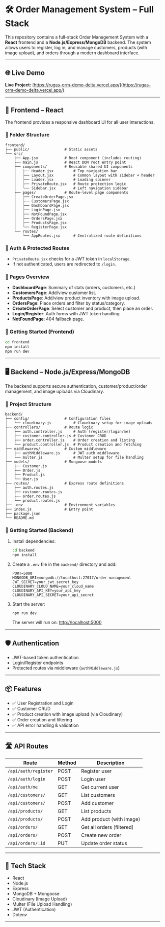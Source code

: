 # 🛠️ Order Management System – Full Stack

This repository contains a full-stack Order Management System with a **React** frontend and a **Node.js/Express/MongoDB** backend. The system allows users to register, log in, and manage customers, products (with image upload), and orders through a modern dashboard interface.

---

## 🌐 Live Demo

**Live Project:** [https://rugas-orm-demo-delta.vercel.app/](https://rugas-orm-demo-delta.vercel.app/)

---

## 🌈 Frontend – React

The frontend provides a responsive dashboard UI for all user interactions.

### 📁 Folder Structure

```
frontend/
├── public/                # Static assets
└── src/
    ├── App.jsx            # Root component (includes routing)
    ├── main.js            # React DOM root entry point
    ├── components/        # Reusable shared UI components
    │   ├── Header.jsx         # Top navigation bar
    │   ├── Layout.jsx         # Common layout with sidebar + header
    │   ├── Loader.jsx         # Loading spinner
    │   ├── PrivateRoute.jsx   # Route protection logic
    │   └── Sidebar.jsx        # Left navigation sidebar
    ├── pages/             # Route-level page components
    │   ├── CreateOrderPage.jsx
    │   ├── CustomersPage.jsx
    │   ├── DashboardPage.jsx
    │   ├── LoginPage.jsx
    │   ├── NotFoundPage.jsx
    │   ├── OrdersPage.jsx
    │   ├── ProductsPage.jsx
    │   └── RegisterPage.jsx
    └── routes/
        └── AppRoutes.jsx      # Centralized route definitions
```

### 🔐 Auth & Protected Routes

- `PrivateRoute.jsx` checks for a JWT token in `localStorage`.
- If not authenticated, users are redirected to `/login`.

### 🔄 Pages Overview

- **DashboardPage**: Summary of stats (orders, customers, etc.)
- **CustomersPage**: Add/view customer list.
- **ProductsPage**: Add/view product inventory with image upload.
- **OrdersPage**: Place orders and filter by status/category.
- **CreateOrderPage**: Select customer and product, then place an order.
- **Login/Register**: Auth forms with JWT token handling.
- **NotFoundPage**: 404 fallback page.

### 🚀 Getting Started (Frontend)

```bash
cd frontend
npm install
npm run dev
```

---

## 🖥️ Backend – Node.js/Express/MongoDB

The backend supports secure authentication, customer/product/order management, and image uploads via Cloudinary.

### 📁 Project Structure

```
backend/
├── config/                # Configuration files
│   └── cloudinary.js          # Cloudinary setup for image uploads
├── controllers/           # Route logic
│   ├── auth.controller.js     # Auth (register/login/me)
│   ├── customer.controller.js # Customer CRUD
│   ├── order.controller.js    # Order creation and listing
│   └── product.controller.js  # Product creation and fetching
├── middlewares/           # Custom middleware
│   ├── authMiddleware.js      # JWT auth middleware
│   └── multer.js              # Multer setup for file handling
├── models/                # Mongoose models
│   ├── Customer.js
│   ├── Order.js
│   ├── Product.js
│   └── User.js
├── routes/                # Express route definitions
│   ├── auth.routes.js
│   ├── customer.routes.js
│   ├── order.routes.js
│   └── product.routes.js
├── .env                   # Environment variables
├── index.js               # Entry point
├── package.json
└── README.md
```

### 🚀 Getting Started (Backend)

1. Install dependencies:
    ```bash
    cd backend
    npm install
    ```

2. Create a `.env` file in the `backend/` directory and add:
    ```env
    PORT=5000
    MONGODB_URI=mongodb://localhost:27017/order-management
    JWT_SECRET=your_jwt_secret_key
    CLOUDINARY_CLOUD_NAME=your_cloud_name
    CLOUDINARY_API_KEY=your_api_key
    CLOUDINARY_API_SECRET=your_api_secret
    ```

3. Start the server:
    ```bash
    npm run dev
    ```
    The server will run on: [http://localhost:5000](http://localhost:5000)

---

## 🛡️ Authentication

- JWT-based token authentication
- Login/Register endpoints
- Protected routes via middleware (`authMiddleware.js`)

---

## 📦 Features

- ✅ User Registration and Login
- ✅ Customer CRUD
- ✅ Product creation with image upload (via Cloudinary)
- ✅ Order creation and filtering
- ✅ API error handling & validation

---

## 🛣️ API Routes

| Route                   | Method | Description                    |
|-------------------------|--------|--------------------------------|
| `/api/auth/register`    | POST   | Register user                  |
| `/api/auth/login`       | POST   | Login user                     |
| `/api/auth/me`          | GET    | Get current user               |
| `/api/customers/`       | GET    | List customers                 |
| `/api/customers/`       | POST   | Add customer                   |
| `/api/products/`        | GET    | List products                  |
| `/api/products/`        | POST   | Add product (with image)       |
| `/api/orders/`          | GET    | Get all orders (filtered)      |
| `/api/orders/`          | POST   | Create new order               |
| `/api/orders/:id`       | PUT    | Update order status            |

---

## 🧰 Tech Stack

- React
- Node.js
- Express
- MongoDB + Mongoose
- Cloudinary (Image Upload)
- Multer (File Upload Handling)
- JWT (Authentication)
- Dotenv

---

##
